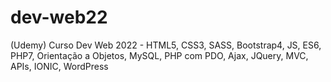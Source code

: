 # dev-web22
 (Udemy) Curso Dev Web 2022 - HTML5, CSS3, SASS, Bootstrap4, JS, ES6, PHP7, Orientação a Objetos, MySQL, PHP com PDO, Ajax, JQuery, MVC, APIs, IONIC, WordPress

